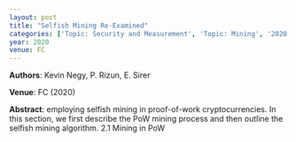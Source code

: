 ```yaml
---
layout: post
title: "Selfish Mining Re-Examined"
categories: ['Topic: Security and Measurement', 'Topic: Mining', '2020', 'Venue: FC']
year: 2020
venue: FC
---
```

**Authors**: Kevin Negy, P. Rizun, E. Sirer

**Venue**: FC (2020)

**Abstract**: employing selfish mining in proof-of-work cryptocurrencies. In this section, we first describe  the PoW mining process and then outline the selfish mining algorithm. 2.1 Mining in PoW

